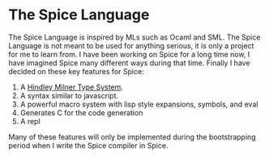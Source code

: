 # The Spice Language
The Spice Language is inspired by MLs such as Ocaml and SML. The Spice Language is not meant to be used for anything serious, it is only a project for me to learn from. I have been working on Spice for a long time now, I have imagined Spice many different ways during that time. Finally I have decided on these key features for Spice:

1. A [Hindley Milner Type System](https://reader.elsevier.com/reader/sd/pii/0022000078900144?token=2A89C89B99265C0A3D9376F871D6EFA21F164179E19A189587F1878F51D06B93B424901E661FE1A9419465A51F85D4FA&originRegion=us-east-1&originCreation=20220724022935).
2. A syntax similar to javascript.
3. A powerful macro system with lisp style expansions, symbols, and eval
4. Generates C for the code generation
5. A repl

Many of these features will only be implemented during the bootstrapping period when I write the Spice compiler in Spice.
